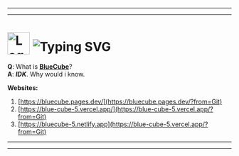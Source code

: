 ----
---
<h1>
  <img src="https://bluecube.pages.dev/favicon.ico" width="50" alt="Logo" style="vertical-align: bottom;">
  <img src="https://readme-typing-svg.herokuapp.com?size=30&lines=BlueCube" alt="Typing SVG" style="vertical-align: bottom;">
</h1>

**Q**: What is **[BlueCube](https://bluecube.pages.dev/)**?  
**A**: ***IDK***. Why would i know.  

**Websites:**  
1. [https://bluecube.pages.dev/](https://bluecube.pages.dev/?from=Git)
2. [https://blue-cube-5.vercel.app/](https://blue-cube-5.vercel.app/?from=Git)
3. [https://bluecube-5.netlify.app](https://blue-cube-5.vercel.app/?from=Git)

---
----
